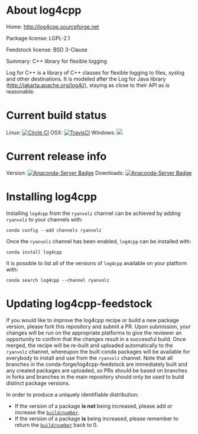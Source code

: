 About log4cpp
=============

Home: http://log4cpp.sourceforge.net

Package license: LGPL-2.1

Feedstock license: BSD 3-Clause

Summary: C++ library for flexible logging

Log for C++ is a library of C++ classes for flexible logging to files,
syslog and other destinations. It is modeled after the Log for Java library
(http://jakarta.apache.org/log4j/), staying as close to their API as is
reasonable.


Current build status
====================

Linux: [![Circle CI](https://circleci.com/gh/conda-forge/log4cpp-feedstock.svg?style=shield)](https://circleci.com/gh/conda-forge/log4cpp-feedstock)
OSX: [![TravisCI](https://travis-ci.org/conda-forge/log4cpp-feedstock.svg?branch=master)](https://travis-ci.org/conda-forge/log4cpp-feedstock)
Windows: ![](https://cdn.rawgit.com/conda-forge/conda-smithy/90845bba35bec53edac7a16638aa4d77217a3713/conda_smithy/static/disabled.svg)

Current release info
====================
Version: [![Anaconda-Server Badge](https://anaconda.org/ryanvolz/log4cpp/badges/version.svg)](https://anaconda.org/ryanvolz/log4cpp)
Downloads: [![Anaconda-Server Badge](https://anaconda.org/ryanvolz/log4cpp/badges/downloads.svg)](https://anaconda.org/ryanvolz/log4cpp)

Installing log4cpp
==================

Installing `log4cpp` from the `ryanvolz` channel can be achieved by adding `ryanvolz` to your channels with:

```
conda config --add channels ryanvolz
```

Once the `ryanvolz` channel has been enabled, `log4cpp` can be installed with:

```
conda install log4cpp
```

It is possible to list all of the versions of `log4cpp` available on your platform with:

```
conda search log4cpp --channel ryanvolz
```




Updating log4cpp-feedstock
==========================

If you would like to improve the log4cpp recipe or build a new
package version, please fork this repository and submit a PR. Upon submission,
your changes will be run on the appropriate platforms to give the reviewer an
opportunity to confirm that the changes result in a successful build. Once
merged, the recipe will be re-built and uploaded automatically to the
`ryanvolz` channel, whereupon the built conda packages will be available for
everybody to install and use from the `ryanvolz` channel.
Note that all branches in the conda-forge/log4cpp-feedstock are
immediately built and any created packages are uploaded, so PRs should be based
on branches in forks and branches in the main repository should only be used to
build distinct package versions.

In order to produce a uniquely identifiable distribution:
 * If the version of a package **is not** being increased, please add or increase
   the [``build/number``](http://conda.pydata.org/docs/building/meta-yaml.html#build-number-and-string).
 * If the version of a package **is** being increased, please remember to return
   the [``build/number``](http://conda.pydata.org/docs/building/meta-yaml.html#build-number-and-string)
   back to 0.

